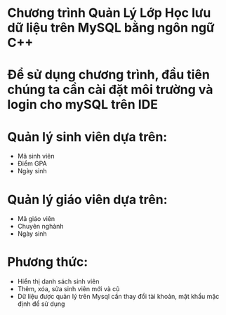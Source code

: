 # Chương trình  Quản Lý Lớp Học lưu dữ liệu trên MySQL bằng ngôn ngữ C++

# Để sử dụng chương trình, đầu tiên chúng ta cần cài đặt môi trường và login cho mySQL trên IDE

# Quản lý sinh viên dựa trên:
- Mã sinh viên
- Điểm GPA
- Ngày sinh 
# Quản lý giáo viên dựa trên:
- Mã giáo viên
- Chuyên nghành
- Ngày sinh
# Phương thức:
- Hiển thị danh sách sinh viên
- Thêm, xóa, sửa sinh viên mới và cũ
- Dữ liệu được quản lý trên Mysql cần thay đổi tài khoản, mật khẩu mặc định để sử dụng
